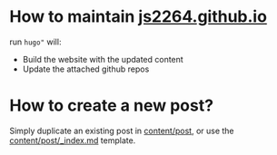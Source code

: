 # How to maintain [js2264.github.io](js2264.github.io)
run `hugo"` will: 
- Build the website with the updated content
- Update the attached github repos

# How to create a new post? 
Simply duplicate an existing post in [content/post](content/post), or use the [content/post/_index.md](content/post/_index.md) template.
